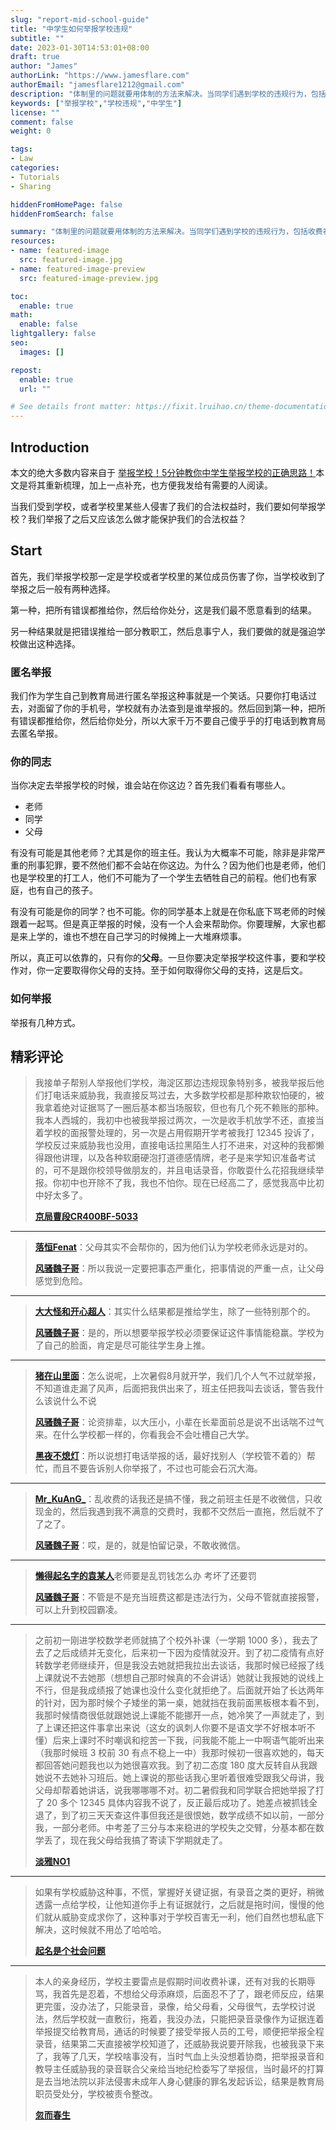 ```yaml
---
slug: "report-mid-school-guide"
title: "中学生如何举报学校违规"
subtitle: ""
date: 2023-01-30T14:53:01+08:00
draft: true
author: "James"
authorLink: "https://www.jamesflare.com"
authorEmail: "jamesflare1212@gmail.com"
description: "体制里的问题就要用体制的方法来解决。当同学们遇到学校的违规行为，包括收费补课，体罚，变相体罚等行为时，该如何捍卫自身的合法权利呢？哪些是优先的手段，哪些又是不推荐的方式？中学生举报学校的正确思路。"
keywords: ["举报学校","学校违规","中学生"]
license: ""
comment: false
weight: 0

tags:
- Law
categories:
- Tutorials
- Sharing

hiddenFromHomePage: false
hiddenFromSearch: false

summary: "体制里的问题就要用体制的方法来解决。当同学们遇到学校的违规行为，包括收费补课，体罚，变相体罚等行为时，该如何捍卫自身的合法权利呢？哪些是优先的手段，哪些又是不推荐的方式？中学生举报学校的正确思路。"
resources:
- name: featured-image
  src: featured-image.jpg
- name: featured-image-preview
  src: featured-image-preview.jpg

toc:
  enable: true
math:
  enable: false
lightgallery: false
seo:
  images: []

repost:
  enable: true
  url: ""

# See details front matter: https://fixit.lruihao.cn/theme-documentation-content/#front-matter
---
```


## Introduction

本文的绝大多数内容来自于 [举报学校！5分钟教你中学生举报学校的正确思路！](https://www.bilibili.com/video/BV1PA411d7Ti/)本文是将其重新梳理，加上一点补充，也方便我发给有需要的人阅读。

当我们受到学校，或者学校里某些人侵害了我们的合法权益时，我们要如何举报学校？我们举报了之后又应该怎么做才能保护我们的合法权益？

## Start

首先，我们举报学校那一定是学校或者学校里的某位成员伤害了你，当学校收到了举报之后一般有两种选择。

第一种，把所有错误都推给你，然后给你处分，这是我们最不愿意看到的结果。

另一种结果就是把错误推给一部分教职工，然后息事宁人，我们要做的就是强迫学校做出这种选择。

### 匿名举报

我们作为学生自己到教育局进行匿名举报这种事就是一个笑话。只要你打电话过去，对面留了你的手机号，学校就有办法查到是谁举报的。然后回到第一种，把所有错误都推给你，然后给你处分，所以大家千万不要自己傻乎乎的打电话到教育局去匿名举报。

### 你的同志

当你决定去举报学校的时候，谁会站在你这边？首先我们看看有哪些人。

- 老师
- 同学
- 父母

有没有可能是其他老师？尤其是你的班主任。我认为大概率不可能，除非是非常严重的刑事犯罪，要不然他们都不会站在你这边。为什么？因为他们也是老师，他们也是学校里的打工人，他们不可能为了一个学生去牺牲自己的前程。他们也有家庭，也有自己的孩子。

有没有可能是你的同学？也不可能。你的同学基本上就是在你私底下骂老师的时候跟着一起骂。但是真正举报的时候，没有一个人会来帮助你。你要理解，大家也都是来上学的，谁也不想在自己学习的时候摊上一大堆麻烦事。

所以，真正可以依靠的，只有你的**父母**。一旦你要决定举报学校这件事，要和学校作对，你一定要取得你父母的支持。至于如何取得你父母的支持，这是后文。

### 如何举报

举报有几种方式。

## 精彩评论

> 我接单子帮别人举报他们学校，海淀区那边违规现象特别多，被我举报后他们打电话来威胁我，我直接反骂过去，大多数学校都是那种欺软怕硬的，被我拿着绝对证据骂了一圈后基本都当场服软，但也有几个死不赖账的那种。我本人西城的，我初中也被我举报过两次，一次是收手机放学不还，直接当着学校的面报警处理的，另一次是占用假期开学考被我打 12345 投诉了，学校反过来威胁我也没用，直接电话拉黑陌生人打不进来，对这种的我都懒得跟他讲理，以及各种软磨硬泡打道德感情牌，老子是来学知识准备考试的，可不是跟你校领导做朋友的，并且电话录音，你敢耍什么花招我继续举报。你初中也开除不了我，我也不怕你。现在已经高二了，感觉我高中比初中好太多了。
> 
> [**京局曹段CR400BF-5033**](https://space.bilibili.com/299423250)

***

> [**落恒Fenat**](https://space.bilibili.com/415459252)：父母其实不会帮你的，因为他们认为学校老师永远是对的。
> 
> [**风骚魏子哥**](https://space.bilibili.com/215144956)：所以我说一定要把事态严重化，把事情说的严重一点，让父母感觉到危险。

***

> [**大大怪和开心超人**](https://space.bilibili.com/35131545)：其实什么结果都是推给学生，除了一些特别那个的。
>
> [**风骚魏子哥**](https://space.bilibili.com/215144956)：是的，所以想要举报学校必须要保证这件事情能稳赢。学校为了自己的脸面，肯定是尽可能往学生身上推。

***

> [**猪在山里面**](https://space.bilibili.com/1272476318)：怎么说呢，上次暑假8月就开学，我们几个人气不过就举报，不知道谁走漏了风声，后面把我供出来了，班主任把我叫去谈话，警告我什么该说什么不说
>
> [**风骚魏子哥**](https://space.bilibili.com/215144956)：论资排辈，以大压小，小辈在长辈面前总是说不出话喘不过气来。在什么学校都一样的，你看我会不会吐槽自己大学。
> 
> [**黑夜不熄灯**](https://space.bilibili.com/296714387)：所以说想打电话举报的话，最好找别人（学校管不着的）帮忙，而且不要告诉别人你举报了，不过也可能会石沉大海。

***

> [**Mr_KuAnG_**](https://space.bilibili.com/363093008)：乱收费的话我还是搞不懂，我之前班主任是不收微信，只收现金的，然后我遇到我不满意的交费时，我都不交然后一直拖，然后就不了了之了。
>
> [**风骚魏子哥**](https://space.bilibili.com/215144956)：哎，是的，就是怕留记录，不敢收微信。

***

> [**懒得起名字的袁某人**](https://space.bilibili.com/305564699)老师要是乱罚钱怎么办 考坏了还要罚
>
> [**风骚魏子哥**](https://space.bilibili.com/215144956)：不管是不是充当班费这都是违法行为，父母不管就直接报警，可以上升到校园霸凌。

***

> 之前初一刚进学校数学老师就搞了个校外补课（一学期 1000 多），我去了去了之后成绩并无变化，后来初一下因为疫情就没开。到了初二疫情有点好转数学老师继续开，但是我没去她就把我拉出去谈话，我那时候已经报了线上课就说不去她那（想想自己那时候真的不会讲话）她就让我报她的说线上不行，但是我成绩报了她课也没什么变化就拒绝了。后面就开始了长达两年的针对，因为那时候个子矮坐的第一桌，她就挡在我前面黑板根本看不到，我那时候情商很低就跟她说上课能不能挪开一点，她冷笑了一声就走了，到了上课还把这件事拿出来说（这女的讽刺人你要不是语文学不好根本听不懂）后来上课时不时嘲讽和挖苦一下我，问我能不能上一中啊语气能听出来（我那时候班 3 校前 30 有点不稳上一中）我那时候初一很喜欢她的，每天都回答她问题我也以为她很喜欢我。到了初二态度 180 度大反转自从我跟她说不去她补习班后。她上课说的那些话我心里听着很难受跟我父母讲，我父母却帮着她讲话，说我哪哪哪不对。初二暑假我和同学联合把她举报了打了 20 多个 12345 具体内容我不说了，反正最后成功了。她差点被抓钱全退了，到了初三天天查这件事但我还是很恨她，数学成绩不如以前，一部分我，一部分老师。中考差了三分与本来稳进的学校失之交臂，分基本都在数学丢了，现在我父母给我搞了寄读下学期就走了。
>
> [**淡雅NO1**](https://space.bilibili.com/1966677566)

***

> 如果有学校威胁这种事，不慌，掌握好关键证据，有录音之类的更好，稍微透露一点给学校，让他知道你手上有证据就行，之后就是拖时间，慢慢的他们就从威胁变成求你了，这种事对于学校百害无一利，他们自然也想私底下解决，这时候就不用怂了哈哈哈。
>
> [**起名是个社会问题**](https://space.bilibili.com/2110262352)

***

> 本人的亲身经历，学校主要雷点是假期时间收费补课，还有对我的长期辱骂，我首先是忍着，不想给父母添麻烦，后面忍不了了，跟老师反应，结果更完蛋，没办法了，只能录音，录像，给父母看，父母很气，去学校讨说法，然后学校就一直敷衍，拖着，我没办法，只能把录音录像作为证据连着举报提交给教育局，通话的时候要了接受举报人员的工号，顺便把举报全程录音，结果第二天直接被学校知道了，还威胁我说要开除我，也被我录下来了，我等了几天，学校啥事没有，当时气血上头没想着协商，把举报录音和教导主任威胁我的录音联合父亲给当地纪检委写了举报信，当时最坏的打算是去当地法院以非法侵害未成年人身心健康的罪名发起诉讼，结果是教育局职员受处分，学校被责令整改。
>
> [**忽而春生**](https://space.bilibili.com/596101175)